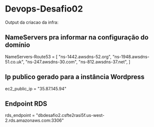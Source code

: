 # Devops-Desafio02

Output da criacao da infra:

## NameServers pra informar na configuração do domínio

NameServers-Route53 = [
  "ns-1442.awsdns-52.org",
  "ns-1948.awsdns-51.co.uk",
  "ns-247.awsdns-30.com",
  "ns-812.awsdns-37.net",
]

## Ip publico gerado para a instância Wordpress
ec2_public_ip = "35.87.145.94"

## Endpoint RDS

rds_endpoint = "dbdesafio2.csfte2rasi5f.us-west-2.rds.amazonaws.com:3306"